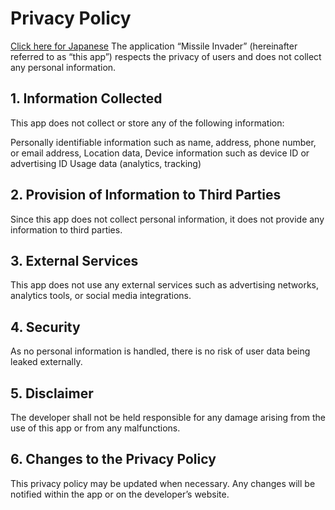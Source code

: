 # Privacy Policy
[Click here for Japanese](./PRIVACY.ja.md)
The application “Missile Invader” (hereinafter referred to as “this app”) respects the privacy of users and does not collect any personal information.

## 1. Information Collected
This app does not collect or store any of the following information:

Personally identifiable information such as name, address, phone number, or email address, Location data, Device information such as device ID or advertising ID Usage data (analytics, tracking)

## 2. Provision of Information to Third Parties
Since this app does not collect personal information, it does not provide any information to third parties.

## 3. External Services
This app does not use any external services such as advertising networks, analytics tools, or social media integrations.

## 4. Security
As no personal information is handled, there is no risk of user data being leaked externally.

## 5. Disclaimer
The developer shall not be held responsible for any damage arising from the use of this app or from any malfunctions.

## 6. Changes to the Privacy Policy
This privacy policy may be updated when necessary. Any changes will be notified within the app or on the developer’s website.
